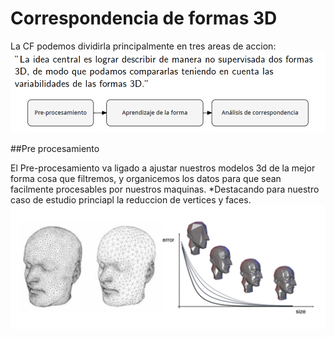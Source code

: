 # Correspondencia de formas 3D

La CF podemos dividirla principalmente en tres areas de accion:
![Pipeline Shape Correspondence](/pics/pipe1.png)


##Pre procesamiento

El Pre-procesamiento va ligado a ajustar nuestros modelos 3d de la mejor forma cosa que filtremos, y organicemos los datos para que sean facilmente procesables por nuestros maquinas.
*Destacando para nuestro caso de estudio princiapl la reduccion de vertices y faces.
![Decimación de Vértices y Caras](/pics/prepro.png)
    
